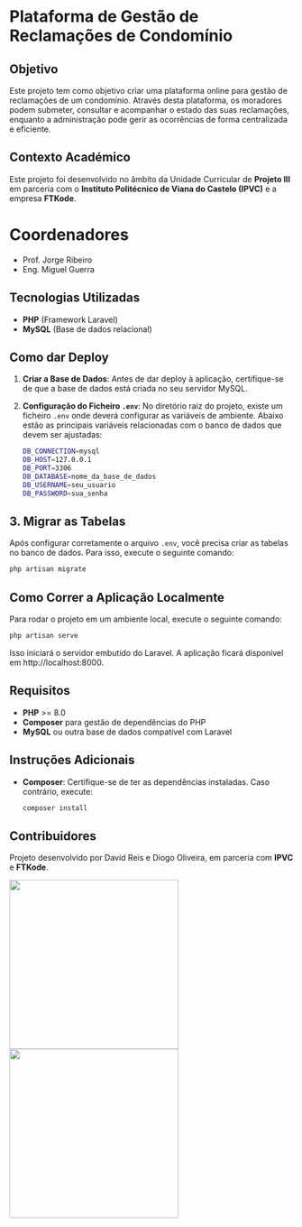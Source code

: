 # Plataforma de Gestão de Reclamações de Condomínio

## Objetivo
Este projeto tem como objetivo criar uma plataforma online para gestão de reclamações de um condomínio. Através desta plataforma, os moradores podem submeter, consultar e acompanhar o estado das suas reclamações, enquanto a administração pode gerir as ocorrências de forma centralizada e eficiente.

## Contexto Académico
Este projeto foi desenvolvido no âmbito da Unidade Curricular de **Projeto III** em parceria com o **Instituto Politécnico de Viana do Castelo (IPVC)** e a empresa **FTKode**.

# Coordenadores
- Prof. Jorge Ribeiro
- Eng. Miguel Guerra

## Tecnologias Utilizadas
- **PHP** (Framework Laravel)
- **MySQL** (Base de dados relacional)

## Como dar Deploy

1. **Criar a Base de Dados**: Antes de dar deploy à aplicação, certifique-se de que a base de dados está criada no seu servidor MySQL.
   
2. **Configuração do Ficheiro `.env`**: No diretório raiz do projeto, existe um ficheiro `.env` onde deverá configurar as variáveis de ambiente. Abaixo estão as principais variáveis relacionadas com o banco de dados que devem ser ajustadas:
   
   ```bash
   DB_CONNECTION=mysql
   DB_HOST=127.0.0.1
   DB_PORT=3306
   DB_DATABASE=nome_da_base_de_dados
   DB_USERNAME=seu_usuario
   DB_PASSWORD=sua_senha
   ```

## 3. Migrar as Tabelas

Após configurar corretamente o arquivo `.env`, você precisa criar as tabelas no banco de dados. Para isso, execute o seguinte comando:

```bash
php artisan migrate
```

## Como Correr a Aplicação Localmente

Para rodar o projeto em um ambiente local, execute o seguinte comando:

```bash
php artisan serve
```

Isso iniciará o servidor embutido do Laravel. A aplicação ficará disponível em http://localhost:8000.

## Requisitos
- **PHP** >= 8.0
- **Composer** para gestão de dependências do PHP
- **MySQL** ou outra base de dados compatível com Laravel

## Instruções Adicionais
- **Composer**: Certifique-se de ter as dependências instaladas. Caso contrário, execute:
  ```bash
  composer install
  ```

## Contribuidores
  
Projeto desenvolvido por David Reis e Diogo Oliveira, em parceria com **IPVC** e **FTKode**.

<img src="https://github.com/user-attachments/assets/bc2cc843-52e0-4904-a5bb-85d31b412aee" width="300" margin="50" />
<img src="https://github.com/user-attachments/assets/0d636f69-69ad-4d3e-b8c8-2d9f778f5a41" width="300" margin="50" />


